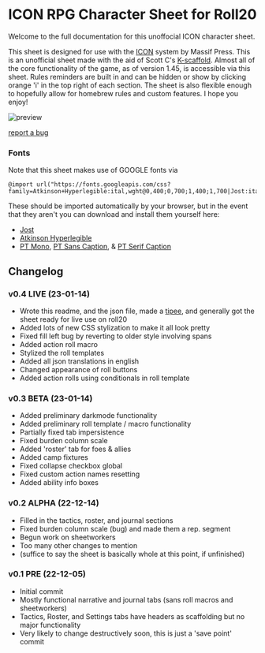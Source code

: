 # ICON RPG Character Sheet for Roll20

Welcome to the full documentation for this unoffocial ICON character sheet.

This sheet is designed for use with the [ICON](https://massif-press.itch.io/icon) system by Massif Press. This is an unofficial sheet made with the aid of Scott C's [K-scaffold](https://kurohyou.github.io/Roll20-Snippets/index.html?v=1.1). Almost all of the core functionality of the game, as of version 1.45, is accessible via this sheet.
Rules reminders are built in and can be hidden or show by clicking orange 'i' in the top right of each section.
The sheet is also flexible enough to hopefully allow for homebrew rules and custom features.
I hope you enjoy!

![preview](https://raw.githubusercontent.com/Seraaron/roll20-character-sheets/tree/master/ICON%20RPG%20%5BMassifPress%5D/preview.jpg)

[report a bug](https://github.com/Seraaron/roll20-character-sheets/issues)

### Fonts
Note that this sheet makes use of GOOGLE fonts via
```
@import url("https://fonts.googleapis.com/css?family=Atkinson+Hyperlegible:ital,wght@0,400;0,700;1,400;1,700|Jost:ital,wght@0,400;0,700;1,400;1,700|PT+Mono|PT+Sans+Caption:wght@400;700|PT+Serif+Caption&display=swap");
```
These should be imported automatically by your browser, but in the event that they aren't you can download and install them yourself here:
- [Jost](https://fonts.google.com/specimen/Jost)
- [Atkinson Hyperlegible](https://fonts.google.com/specimen/Atkinson+Hyperlegible)
- [PT Mono](https://fonts.google.com/specimen/PT+Mono), [PT Sans Caption](https://fonts.google.com/specimen/PT+Sans+Caption), & [PT Serif Caption](https://fonts.google.com/specimen/PT+Serif+Caption)

## Changelog
### v0.4 LIVE (23-01-14)
- Wrote this readme, and the json file, made a [tipee](https://en.tipeee.com/seraaron/), and generally got the sheet ready for live use on roll20
- Added lots of new CSS stylization to make it all look pretty
- Fixed fill left bug by reverting to older style involving spans
- Added action roll macro
- Stylized the roll templates
- Added all json translations in english
- Changed appearance of roll buttons
- Added action rolls using conditionals in roll template

### v0.3 BETA (23-01-14)
- Added preliminary darkmode functionality
- Added preliminary roll template / macro functionality
- Partially fixed tab impersistence
- Fixed burden column scale
- Added 'roster' tab for foes & allies
- Added camp fixtures
- Fixed collapse checkbox global
- Fixed custom action names resetting
- Added ability info boxes

### v0.2 ALPHA (22-12-14)
- Filled in the tactics, roster, and journal sections
- Fixed burden column scale (bug) and made them a rep. segment
- Begun work on sheetworkers
- Too many other changes to mention
- (suffice to say the sheet is basically whole at this point, if unfinished)

### v0.1 PRE (22-12-05)
- Initial commit
- Mostly functional narrative and journal tabs (sans roll macros and sheetworkers)
- Tactics, Roster, and Settings tabs have headers as scaffolding but no major functionality
- Very likely to change destructively soon, this is just a 'save point' commit